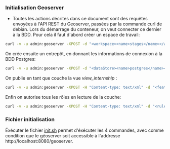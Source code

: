 ### Initialisation Geoserver

 - Toutes les actions décrites dans ce document sont des requêtes envoyées à l'API REST du Geoserver, passées par la commande curl de debian.
Lors du démarrage du conteneur, on veut connecter ce dernier à la BDD. 
Pour cela il faut d'abord créer un espace de travail: 
```bash
curl -v -u admin:geoserver -XPOST -d "<workspace><name>stages</name></workspace>" -H "Content-type: text/xml"  http://localhost:8080/geoserver/rest/workspaces
```

On crée ensuite un entrepôt, en donnant les informations de connexion à la BDD Postgres:
```bash
curl -v -u admin:geoserver -XPOST -d "<dataStore><name>postgres</name><connectionParameters><host>postgres</host><port>5432</port><database>postgres</database><user>postgres</user><passwd>tsi23lesboss</passwd><dbtype>postgis</dbtype></connectionParameters></dataStore>" -H "Content-type: text/xml" http://localhost:8080/geoserver/rest/workspaces/stages/datastores
```

On publie en tant que couche la vue *view_internship* :
```bash
curl -v -u admin:geoserver -XPOST -H "Content-type: text/xml" -d "<featureType><name>view_internship</name></featureType>" http://localhost:8080/geoserver/rest/workspaces/stages/datastores/postgres/featuretypes
```

Enfin on autorise tous les rôles en lecture de la couche:
```bash
curl -v -u admin:geoserver -XPOST -H "Content-type: text/xml" -d "<rules><rule><@resource>stages.view_internship.r</@resource><text>*</text></rule></rules>" http://localhost:8080/geoserver/rest/security/acl/layers
```

### Fichier initialisation

Éxécuter le fichier [init.sh](./docker/init.sh) permet d'éxécuter les 4 commandes, avec comme condition que le géoserver soit accessible à l'addresse http://localhost:8080/geoserver. 

